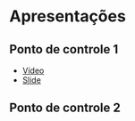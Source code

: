 # Apresentações 

## Ponto de controle 1

- [Vídeo](https://drive.google.com/file/d/19-i9y3nEm7mQ_0Z3_w0wLbU6L5TkykEF/view?usp=sharing)
- [Slide](https://docs.google.com/presentation/d/1SluWyJm4bKH8B36RN4uyuxrDFPz9Dt-MzRhY6zuqwCA/edit?usp=sharing)

## Ponto de controle 2
